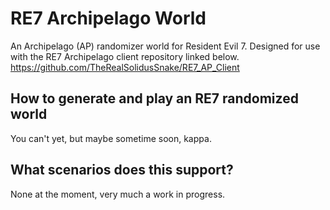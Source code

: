# RE7 Archipelago World
An Archipelago (AP) randomizer world for Resident Evil 7. Designed for use with the RE7 Archipelago client repository linked below.
https://github.com/TheRealSolidusSnake/RE7_AP_Client

## How to generate and play an RE7 randomized world
You can't yet, but maybe sometime soon, kappa.

## What scenarios does this support?
None at the moment, very much a work in progress.
